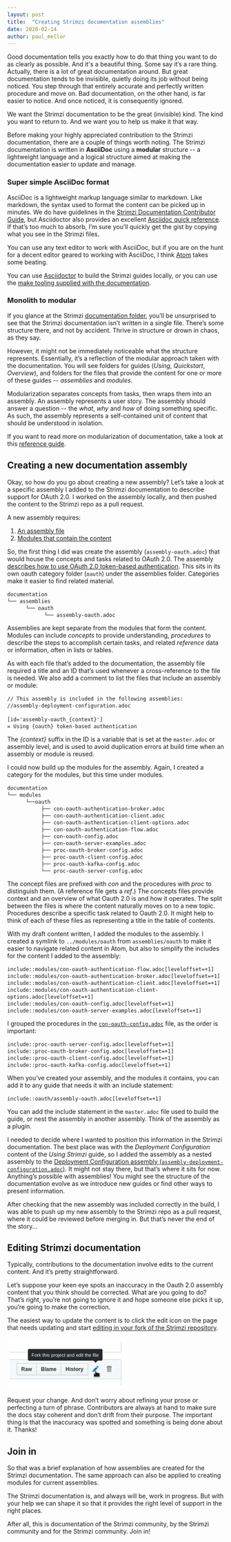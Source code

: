 ```yaml
---
layout: post
title:  "Creating Strimzi documentation assemblies"
date: 2020-02-14
author: paul_mellor
---
```


Good documentation tells you exactly how to do that thing you want to do as clearly as possible.
And it's a beautiful thing. Some say it’s a rare thing. Actually, there is a lot of great documentation around.
But great documentation tends to be invisible, quietly doing its job without being noticed.
You step through that entirely accurate and perfectly written procedure and move on.
Bad documentation, on the other hand, is far easier to notice. And once noticed, it is consequently ignored.  

We want the Strimzi documentation to be the great (invisible) kind.
The kind you want to return to. And we want you to help us make it that way.

<!--more-->

Before making your highly appreciated contribution to the Strimzi documentation, there are a couple of things worth noting.
The Strimzi documentation is written in **AsciiDoc** using a **modular** structure -- a lightweight language and a logical structure aimed at making the documentation easier to update and manage.

### Super simple AsciiDoc format

AsciiDoc is a lightweight markup language similar to markdown.
Like markdown, the syntax used to format the content can be picked up in minutes.
We do have guidelines in the [Strimzi Documentation Contributor Guide](https://strimzi.io/contributing/guide/#style-guide),
but Asciidoctor also provides an excellent [Asciidoc quick reference](https://asciidoctor.org/docs/asciidoc-syntax-quick-reference/).
If that’s too much to absorb,
I’m sure you’ll quickly get the gist by copying what you see in the Strimzi files.

You can use any text editor to work with AsciiDoc,
but if you are on the hunt for a decent editor geared to working with AsciiDoc, I think [Atom](https://atom.io/) takes some beating.

You can use [Asciidoctor](https://asciidoctor.org/) to build the Strimzi guides locally, or you can use the [make tooling supplied with the documentation](https://strimzi.io/contributing/guide/#make-tooling).

### Monolith to modular

If you glance at the Strimzi [documentation folder](https://github.com/strimzi/strimzi-kafka-operator/tree/master/documentation), you’ll be unsurprised to see that the Strimzi documentation isn’t written in a single file.
There’s some structure there, and not by accident.
Thrive in structure or drown in chaos, as they say.

However, it might not be immediately noticeable what the structure represents.
Essentially, it’s a reflection of the modular approach taken with the documentation.
You will see folders for guides (*Using*, *Quickstart*, *Overview*), and folders for the files that provide the content for one or more of these guides -- *assemblies* and *modules*.

Modularization separates concepts from tasks, then wraps them into an assembly.
An assembly represents a user story.
The assembly should answer a question -- the *what*, *why* and *how* of doing something specific.
As such, the assembly represents a self-contained unit of content that should be understood in isolation.

If you want to read more on modularization of documentation,
take a look at this [reference guide](https://redhat-documentation.github.io/modular-docs/).

## Creating a new documentation assembly

Okay, so how do you go about creating a new assembly?
Let’s take a look at a specific assembly I added to the Strimzi documentation to describe support for OAuth 2.0.
I worked on the assembly locally, and then pushed the content to the Strimzi repo as a pull request.

A new assembly requires:

1. [An assembly file](https://github.com/strimzi/strimzi-kafka-operator/blob/master/documentation/assemblies/oauth/assembly-oauth.adoc)
2. [Modules that contain the content](https://github.com/strimzi/strimzi-kafka-operator/tree/master/documentation/modules/oauth)

So, the first thing I did was create the assembly (`assembly-oauth.adoc`) that would house the concepts and tasks related to OAuth 2.0.
The assembly [describes how to use OAuth 2.0 token-based authentication](https://github.com/strimzi/strimzi-kafka-operator/blob/master/documentation/assemblies/oauth/assembly-oauth.adoc).
This sits in its own oauth category folder (`oauth`) under the assemblies folder.
Categories make it easier to find related material.

````
documentation
└── assemblies
      └── oauth
            └── assembly-oauth.adoc
````

Assemblies are kept separate from the modules that form the content.
Modules can include _concepts_ to provide understanding, _procedures_ to describe the steps to accomplish certain tasks, and related _reference_ data or information, often in lists or tables.

As with each file that’s added to the documentation,
the assembly file required a title and an ID that’s used whenever a cross-reference to the file is needed.
We also add a comment to list the files that include an assembly or module:

````
// This assembly is included in the following assemblies:
//assembly-deployment-configuration.adoc

[id='assembly-oauth_{context}']
= Using {oauth} token-based authentication
````

The _{context}_ suffix in the ID is a variable that is set at the `master.adoc` or assembly level,
and is used to avoid duplication errors at build time when an assembly or module is reused.

I could now build up the modules for the assembly. Again, I created a category for the modules, but this time under modules.

````
documentation
└── modules
      └──oauth
           ├── con-oauth-authentication-broker.adoc
           ├── con-oauth-authentication-client.adoc
           ├── con-oauth-authentication-client-options.adoc
           ├── con-oauth-authentication-flow.adoc
           ├── con-oauth-config.adoc
           ├── con-oauth-server-examples.adoc
           ├── proc-oauth-broker-config.adoc
           ├── proc-oauth-client-config.adoc
           ├── proc-oauth-kafka-config.adoc
           └── proc-oauth-server-config.adoc
 ````

The concept files are prefixed with *con* and the procedures with *proc* to distinguish them. (A reference file gets a *ref*.) The concepts files provide context and an overview of what Oauth 2.0 is and how it operates. The split between the files is where the content naturally moves on to a new topic. Procedures describe a specific task related to Oauth 2.0. It might help to think of each of these files as representing a title in the table of contents.

With my draft content written, I added the modules to the assembly. I created a symlink to `../modules/oauth` from `assemblies/oauth` to make it easier to navigate related content in Atom, but also to simplify the includes for the content I added to the assembly:

````
include::modules/con-oauth-authentication-flow.adoc[leveloffset=+1]
include::modules/con-oauth-authentication-broker.adoc[leveloffset=+1]
include::modules/con-oauth-authentication-client.adoc[leveloffset=+1]
include::modules/con-oauth-authentication-client-options.adoc[leveloffset=+1]
include::modules/con-oauth-config.adoc[leveloffset=+1]
include::modules/con-oauth-server-examples.adoc[leveloffset=+1]
````

I grouped the procedures in the [`con-oauth-config.adoc`](https://github.com/strimzi/strimzi-kafka-operator/blob/master/documentation/modules/oauth/con-oauth-config.adoc) file, as the order is important:

````
include::proc-oauth-server-config.adoc[leveloffset=+1]
include::proc-oauth-broker-config.adoc[leveloffset=+1]
include::proc-oauth-client-config.adoc[leveloffset=+1]
include::proc-oauth-kafka-config.adoc[leveloffset=+1]
````

When you’ve created your assembly, and the modules it contains, you can add it to any guide that needs it with an include statement:

````
include::oauth/assembly-oauth.adoc[leveloffset=+1]
````

You can add the include statement in the `master.adoc` file used to build the guide, or nest the assembly in another assembly. Think of the assembly as a plugin.

I needed to decide where I wanted to position this information in the Strimzi documentation.
The best place was with the _Deployment Configuration_ content of the _Using Strimzi_ guide,
so I added the assembly as a nested assembly to the [Deployment Configuration assembly (`assembly-deployment-configuration.adoc`)](https://github.com/strimzi/strimzi-kafka-operator/blob/master/documentation/assemblies/assembly-deployment-configuration.adoc).
It might not stay there, but that’s where it sits for now.
Anything’s possible with assemblies!
You might see the structure of the documentation evolve as we introduce new guides or find other ways to present information.

After checking that the new assembly was included correctly in the build,
I was able to push up my new assembly to the Strimzi repo as a pull request, where it could be reviewed before merging in.
But that’s never the end of the story...

## Editing Strimzi documentation

Typically, contributions to the documentation involve edits to the current content.
And it’s pretty straightforward.

Let’s suppose your keen eye spots an inaccuracy in the Oauth 2.0 assembly content that you think should be corrected.
What are you going to do?
That’s right, you’re not going to ignore it and hope someone else picks it up, you’re going to make the correction.

The easiest way to update the content is to click the edit icon on the page that needs updating and start [editing in your fork of the Strimzi repository](https://help.github.com/en/github/managing-files-in-a-repository/editing-files-in-another-users-repository).

![Doc edit from Git](/assets/2020-02-14-doc-edit.png)

Request your change.
And don’t worry about refining your prose or perfecting a turn of phrase.
Contributors are always at hand to make sure the docs stay coherent and don’t drift from their purpose.
The important thing is that the inaccuracy was spotted and something is being done about it. Thanks!

## Join in

So that was a brief explanation of how assemblies are created for the Strimzi documentation.
The same approach can also be applied to creating modules for current assemblies.

The Strimzi documentation is, and always will be, work in progress.
But with your help we can shape it so that it provides the right level of support in the right places.

After all, this is documentation of the Strimzi community, by the Strimzi community and for the Strimzi community.
Join in!
